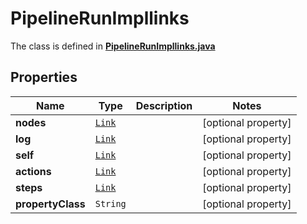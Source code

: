 

# PipelineRunImpllinks

The class is defined in **[PipelineRunImpllinks.java](../../src/main/java/org/openapitools/model/PipelineRunImpllinks.java)**

## Properties

Name | Type | Description | Notes
------------ | ------------- | ------------- | -------------
**nodes** | [`Link`](Link.md) |  |  [optional property]
**log** | [`Link`](Link.md) |  |  [optional property]
**self** | [`Link`](Link.md) |  |  [optional property]
**actions** | [`Link`](Link.md) |  |  [optional property]
**steps** | [`Link`](Link.md) |  |  [optional property]
**propertyClass** | `String` |  |  [optional property]








